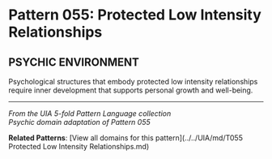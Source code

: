 # Pattern 055: Protected Low Intensity Relationships

## PSYCHIC ENVIRONMENT

Psychological structures that embody protected low intensity relationships require inner development that supports personal growth and well-being.

---

*From the UIA 5-fold Pattern Language collection*  
*Psychic domain adaptation of Pattern 055*

**Related Patterns**: [View all domains for this pattern](../../UIA/md/T055 Protected Low Intensity Relationships.md)